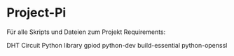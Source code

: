 # Project-Pi
Für alle Skripts und Dateien zum Projekt
Requirements:

DHT Circuit Python library
gpiod
python-dev
build-essential
python-openssl
